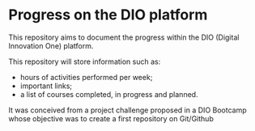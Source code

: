 # Progress on the DIO platform

This repository aims to document the progress within the DIO (Digital Innovation One) platform.

This repository will store information such as:
- hours of activities performed per week;
- important links;
- a list of courses completed, in progress and planned.

It was conceived from a project challenge proposed in a DIO Bootcamp whose objective was to create a first repository on Git/Github

